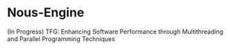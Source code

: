 # Nous-Engine
(In Progress) TFG: Enhancing Software Performance through Multithreading and Parallel Programming Techniques
